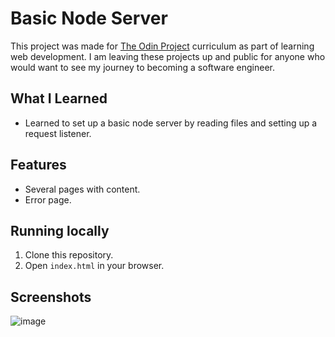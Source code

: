# Basic Node Server

This project was made for [The Odin Project](https://www.theodinproject.com/) curriculum as part of learning web development. I am leaving these projects up and public for anyone who would want to see my journey to becoming a software engineer. 

## What I Learned

- Learned to set up a basic node server by reading files and setting up a request listener.

## Features

- Several pages with content.
- Error page.

## Running locally

1. Clone this repository.
2. Open `index.html` in your browser.

## Screenshots

![image](https://github.com/user-attachments/assets/a9df285e-9075-4f96-83b7-c370e60f05a2)
